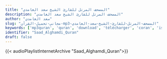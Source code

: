 ```yaml
---
title: "المصحف المرتل للقارئ الشيخ سعد الغامدي"
description: "المصحف المرتل للقارئ الشيخ سعد الغامدي"
author: "سعد الغامدي"
slug: "مجاني-تحميل-القرآن-mp3-المصحف-المرتل-للقارئ-الشيخ-سعد-الغامدي"
keywords: ['mp3quran', 'quran', 'download', 'télécharger', 'coran', 'islam', 'Saad', 'Alghamdi', 'alramdi', 'sa3d', 'recitation', 'سعد', 'الغامدي', 'قرآن', 'مصحف', 'مرتل', 'مجود', 'القرآن', 'الكريم', 'المصحف', 'المرتل', 'المجود', 'إسلام', 'تحميل']
identifier: "Saad_Alghamdi_Quran"
draft: false
---
```


{{< audioPlaylistInternetArchive "Saad_Alghamdi_Quran">}}
